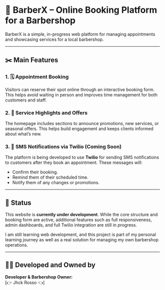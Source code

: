 # 💈 BarberX – Online Booking Platform for a Barbershop

BarberX is a simple, in-progress web platform for managing appointments and showcasing services for a local barbershop.

---

## ✂️ Main Features

### 1. 🗓️ Appointment Booking  
Visitors can reserve their spot online through an interactive booking form. This helps avoid waiting in person and improves time management for both customers and staff.

### 2. 📢 Service Highlights and Offers  
The homepage includes sections to announce promotions, new services, or seasonal offers. This helps build engagement and keeps clients informed about what’s new.

### 3. 📱 SMS Notifications via Twilio (Coming Soon)  
The platform is being developed to use **Twilio** for sending SMS notifications to customers after they book an appointment. These messages will:
- Confirm their booking.
- Remind them of their scheduled time.
- Notify them of any changes or promotions.

---

## 🚧 Status

This website is **currently under development**. While the core structure and booking form are active, additional features such as full responsiveness, admin dashboards, and full Twilio integration are still in progress.

I am still learning web development, and this project is part of my personal learning journey as well as a real solution for managing my own barbershop operations.

---

## 🧑‍💻 Developed and Owned by

**Developer & Barbershop Owner:**  
[👉 Jhck Rosso 👈]
